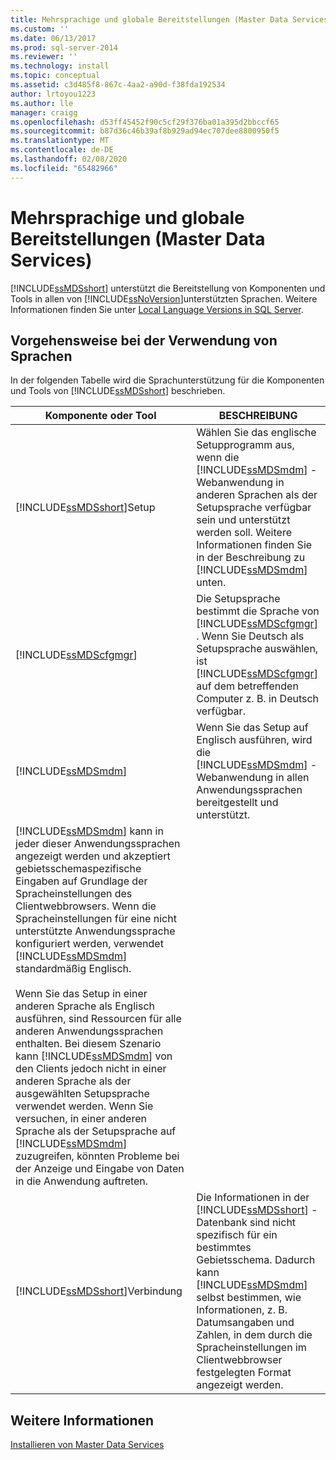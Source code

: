 ```yaml
---
title: Mehrsprachige und globale Bereitstellungen (Master Data Services) | Microsoft-Dokumentation
ms.custom: ''
ms.date: 06/13/2017
ms.prod: sql-server-2014
ms.reviewer: ''
ms.technology: install
ms.topic: conceptual
ms.assetid: c3d485f8-867c-4aa2-a90d-f38fda192534
author: lrtoyou1223
ms.author: lle
manager: craigg
ms.openlocfilehash: d53ff45452f90c5cf29f376ba01a395d2bbccf65
ms.sourcegitcommit: b87d36c46b39af8b929ad94ec707dee8800950f5
ms.translationtype: MT
ms.contentlocale: de-DE
ms.lasthandoff: 02/08/2020
ms.locfileid: "65482966"
---
```

# <a name="multi-lingual-and-global-deployments-master-data-services"></a>Mehrsprachige und globale Bereitstellungen (Master Data Services)
  
  [!INCLUDE[ssMDSshort](../../includes/ssmdsshort-md.md)] unterstützt die Bereitstellung von Komponenten und Tools in allen von [!INCLUDE[ssNoVersion](../../includes/ssnoversion-md.md)]unterstützten Sprachen. Weitere Informationen finden Sie unter [Local Language Versions in SQL Server](../../sql-server/install/local-language-versions-in-sql-server.md).  
  
## <a name="how-languages-are-used"></a>Vorgehensweise bei der Verwendung von Sprachen  
 In der folgenden Tabelle wird die Sprachunterstützung für die Komponenten und Tools von [!INCLUDE[ssMDSshort](../../includes/ssmdsshort-md.md)] beschrieben.  
  
|Komponente oder Tool|BESCHREIBUNG|  
|-----------------------|-----------------|  
|[!INCLUDE[ssMDSshort](../../includes/ssmdsshort-md.md)]Setup|Wählen Sie das englische Setupprogramm aus, wenn die [!INCLUDE[ssMDSmdm](../../includes/ssmdsmdm-md.md)] -Webanwendung in anderen Sprachen als der Setupsprache verfügbar sein und unterstützt werden soll. Weitere Informationen finden Sie in der Beschreibung zu [!INCLUDE[ssMDSmdm](../../includes/ssmdsmdm-md.md)] unten.|  
|[!INCLUDE[ssMDScfgmgr](../../includes/ssmdscfgmgr-md.md)]|Die Setupsprache bestimmt die Sprache von [!INCLUDE[ssMDScfgmgr](../../includes/ssmdscfgmgr-md.md)] . Wenn Sie Deutsch als Setupsprache auswählen, ist [!INCLUDE[ssMDScfgmgr](../../includes/ssmdscfgmgr-md.md)] auf dem betreffenden Computer z. B. in Deutsch verfügbar.|  
|[!INCLUDE[ssMDSmdm](../../includes/ssmdsmdm-md.md)]|Wenn Sie das Setup auf Englisch ausführen, wird die [!INCLUDE[ssMDSmdm](../../includes/ssmdsmdm-md.md)] -Webanwendung in allen Anwendungssprachen bereitgestellt und unterstützt. 
  [!INCLUDE[ssMDSmdm](../../includes/ssmdsmdm-md.md)] kann in jeder dieser Anwendungssprachen angezeigt werden und akzeptiert gebietsschemaspezifische Eingaben auf Grundlage der Spracheinstellungen des Clientwebbrowsers. Wenn die Spracheinstellungen für eine nicht unterstützte Anwendungssprache konfiguriert werden, verwendet [!INCLUDE[ssMDSmdm](../../includes/ssmdsmdm-md.md)] standardmäßig Englisch.<br /><br /> Wenn Sie das Setup in einer anderen Sprache als Englisch ausführen, sind Ressourcen für alle anderen Anwendungssprachen enthalten. Bei diesem Szenario kann [!INCLUDE[ssMDSmdm](../../includes/ssmdsmdm-md.md)] von den Clients jedoch nicht in einer anderen Sprache als der ausgewählten Setupsprache verwendet werden. Wenn Sie versuchen, in einer anderen Sprache als der Setupsprache auf [!INCLUDE[ssMDSmdm](../../includes/ssmdsmdm-md.md)] zuzugreifen, könnten Probleme bei der Anzeige und Eingabe von Daten in die Anwendung auftreten.|  
|[!INCLUDE[ssMDSshort](../../includes/ssmdsshort-md.md)]Verbindung|Die Informationen in der [!INCLUDE[ssMDSshort](../../includes/ssmdsshort-md.md)] -Datenbank sind nicht spezifisch für ein bestimmtes Gebietsschema. Dadurch kann [!INCLUDE[ssMDSmdm](../../includes/ssmdsmdm-md.md)] selbst bestimmen, wie Informationen, z. B. Datumsangaben und Zahlen, in dem durch die Spracheinstellungen im Clientwebbrowser festgelegten Format angezeigt werden.|  
  
## <a name="see-also"></a>Weitere Informationen  
 [Installieren von Master Data Services](install-master-data-services.md)  
  
  
